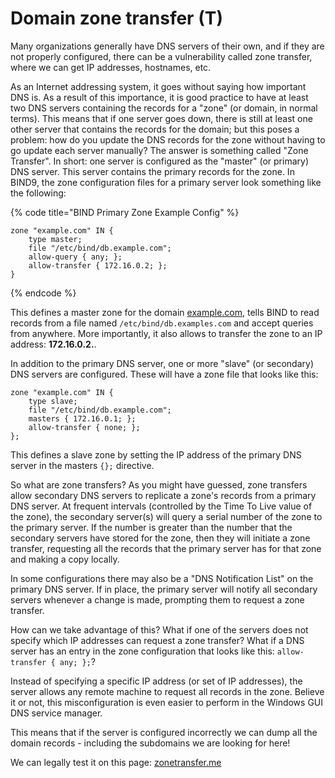 # Domain zone transfer (T)

Many organizations generally have DNS servers of their own, and if they are not properly configured, there can be a vulnerability called zone transfer, where we can get IP addresses, hostnames, etc.

As an Internet addressing system, it goes without saying how important DNS is. As a result of this importance, it is good practice to have at least two DNS servers containing the records for a "zone" (or domain, in normal terms). This means that if one server goes down, there is still at least one other server that contains the records for the domain; but this poses a problem: how do you update the DNS records for the zone without having to go update each server manually? The answer is something called "Zone Transfer". In short: one server is configured as the "master" (or primary) DNS server. This server contains the primary records for the zone. In BIND9, the zone configuration files for a primary server look something like the following:

{% code title="BIND Primary Zone Example Config" %}
```shell
zone "example.com" IN {
    type master;
    file "/etc/bind/db.example.com";
    allow-query { any; };
    allow-transfer { 172.16.0.2; };
}
```
{% endcode %}

This defines a master zone for the domain [example.com](http://example.com), tells BIND to read records from a file named `/etc/bind/db.examples.com` and accept queries from anywhere. More importantly, it also allows to transfer the zone to an IP address: **172.16.0.2.**.

In addition to the primary DNS server, one or more "slave" (or secondary) DNS servers are configured. These will have a zone file that looks like this:

```shell
zone "example.com" IN {
    type slave;
    file "/etc/bind/db.example.com";
    masters { 172.16.0.1; };
    allow-transfer { none; };
};
```

This defines a slave zone by setting the IP address of the primary DNS server in the masters `{};` directive.

So what are zone transfers? As you might have guessed, zone transfers allow secondary DNS servers to replicate a zone's records from a primary DNS server. At frequent intervals (controlled by the Time To Live value of the zone), the secondary server(s) will query a serial number of the zone to the primary server. If the number is greater than the number that the secondary servers have stored for the zone, then they will initiate a zone transfer, requesting all the records that the primary server has for that zone and making a copy locally.

In some configurations there may also be a "DNS Notification List" on the primary DNS server. If in place, the primary server will notify all secondary servers whenever a change is made, prompting them to request a zone transfer.

How can we take advantage of this? What if one of the servers does not specify which IP addresses can request a zone transfer? What if a DNS server has an entry in the zone configuration that looks like this: `allow-transfer { any; };`?

Instead of specifying a specific IP address (or set of IP addresses), the server allows any remote machine to request all records in the zone. Believe it or not, this misconfiguration is even easier to perform in the Windows GUI DNS service manager.

This means that if the server is configured incorrectly we can dump all the domain records - including the subdomains we are looking for here!

We can legally test it on this page: [zonetransfer.me](http://zonetransfer.me)
